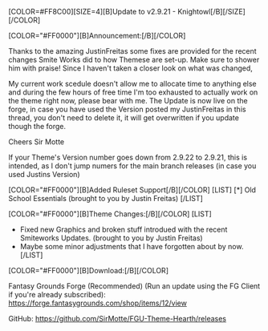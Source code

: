[COLOR=#FF8C00][SIZE=4][B]Update to v2.9.21 - Knightowl[/B][/SIZE][/COLOR]

[COLOR="#FF0000"][B]Announcement:[/B][/COLOR]

Thanks to the amazing JustinFreitas some fixes are provided for the recent changes Smite Works did to how Themese are set-up. Make sure to shower him with praise!
Since I haven't taken a closer look on what was changed, 

My current work scedule doesn't allow me to allocate time to anything else and during the few hours of free time I'm too exhausted to actually work on the theme right now, please bear with me.
The Update is now live on the forge, in case you have used the Version posted my JustinFreitas in this thread, you don't need to delete it, it will get overwritten if you update though the forge.

Cheers Sir Motte

If your Theme's Version number goes down from 2.9.22 to 2.9.21, this is intended, as I don't jump numers for the main branch releases (in case you used Justins Version)

[COLOR="#FF0000"][B]Added Ruleset Support[/B][/COLOR]
[LIST]
[*] Old School Essentials (brought to you by Justin Freitas)
[/LIST]

[COLOR="#FF0000"][B]Theme Changes:[/B][/COLOR]
[LIST]
- Fixed new Graphics and broken stuff introdued with the recent Smiteworks Updates. (brought to you by Justin Freitas)
- Maybe some minor adjustments that I have forgotten about by now.
[/LIST]

[COLOR="#FF0000"][B]Download:[/B][/COLOR]

Fantasy Grounds Forge (Recommended)
(Run an update using the FG Client if you're already subscribed):
https://forge.fantasygrounds.com/shop/items/12/view

GitHub:
https://github.com/SirMotte/FGU-Theme-Hearth/releases